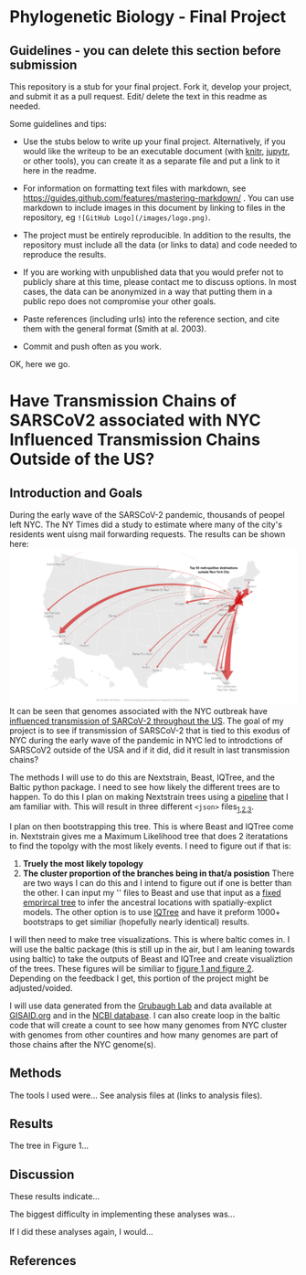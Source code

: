 # Phylogenetic Biology - Final Project

## Guidelines - you can delete this section before submission

This repository is a stub for your final project. Fork it, develop your project, and submit it as a pull request. Edit/ delete the text in this readme as needed.

Some guidelines and tips:

- Use the stubs below to write up your final project. Alternatively, if you would like the writeup to be an executable document (with [knitr](http://yihui.name/knitr/), [jupytr](http://jupyter.org/), or other tools), you can create it as a separate file and put a link to it here in the readme.

- For information on formatting text files with markdown, see https://guides.github.com/features/mastering-markdown/ . You can use markdown to include images in this document by linking to files in the repository, eg `![GitHub Logo](/images/logo.png)`.

- The project must be entirely reproducible. In addition to the results, the repository must include all the data (or links to data) and code needed to reproduce the results.

- If you are working with unpublished data that you would prefer not to publicly share at this time, please contact me to discuss options. In most cases, the data can be anonymized in a way that putting them in a public repo does not compromise your other goals.

- Paste references (including urls) into the reference section, and cite them with the general format (Smith at al. 2003).

- Commit and push often as you work.

OK, here we go.

# Have Transmission Chains of SARSCoV2 associated with NYC Influenced Transmission Chains Outside of the US? 

## Introduction and Goals

During the early wave of the SARSCoV-2 pandemic, thousands of peopel left NYC. The NY Times did a study to estimate where many of the city's residents went uisng mail forwarding requests. The results can be shown here:
![Map of Where NYC Residents Moved](https://github.com/colejensen/finalproject/blob/master/images/Capture.PNG)
It can be seen that genomes associated with the NYC outbreak have [influenced transmission of SARCoV-2 throughout the US](https://www.medrxiv.org/content/10.1101/2020.04.08.20056929v2). 
The goal of my project is to see if transmission of SARSCoV-2 that is tied to this exodus of NYC  during the early wave of the pandemic in NYC led to introdctions of SARSCoV2 outside of the USA and if it did, did it result in last transmission chains?

The methods I will use to do this are Nextstrain, Beast, IQTree, and the Baltic python package. I need to see how likely the different trees are to happen. To do this I plan on making Nextstrain trees using a [pipeline](https://github.com/colejensen/sarscov2) that I am familiar with. This will result in three different `<json>` files<sub>[1](https://github.com/colejensen/sarscov2/blob/master/auspice/sarscov2_inc1.json),[2](https://github.com/colejensen/sarscov2/blob/master/auspice/sarscov2_inc2.json),[3](https://github.com/colejensen/sarscov2/blob/master/auspice/sarscov2_inc3.json)</sub>. 
 
 I plan on then bootstrapping this tree. This is where Beast and IQTree come in. Nextstrain gives me a Maximum Likelihood tree that does 2 iteratations to find the topolgy with the most likely events. I need to figure out if that is: 
 1. **Truely the most likely topology**
 2. **The cluster proportion of the branches being in that/a posistion** 
There are two ways I can do this and I intend to figure out if one is better than the other. I can input my '<json>' files to Beast and use that input as a [fixed emprircal tree](https://www.biorxiv.org/content/10.1101/2020.05.05.078758v2.full) to infer the ancestral locations with spatially-explict models. The other option is to use [IQTree](http://www.iqtree.org/doc/Tutorial) and have it preform 1000+ bootstraps to get similiar (hopefully nearly identical) results. 
  
I will then need to make tree visualizations. This is where baltic comes in. I will use the baltic package (this is still up in the air, but I am leaning towards using baltic) to take the outputs of Beast and IQTree and create visualiztion of the trees. These figures will be similiar to [figure 1 and figure 2](https://www.nature.com/articles/nature22040). Depending on the feedback I get, this portion of the project might be adjusted/voided. 

I will use data generated from the [Grubaugh Lab](http://grubaughlab.com/) and data available at [GISAID.org](https://www.gisaid.org/) and in the [NCBI database](https://www.ncbi.nlm.nih.gov/labs/virus/vssi/#/virus?SeqType_s=Nucleotide&VirusLineage_ss=Wuhan%20seafood%20market%20pneumonia%20virus,%20taxid:2697049). I can also create loop in the baltic code that will create a count to see how many genomes from NYC cluster with genomes from other countires and how many genomes are part of those chains after the NYC genome(s). 

## Methods

The tools I used were... See analysis files at (links to analysis files).

## Results

The tree in Figure 1...

## Discussion

These results indicate...

The biggest difficulty in implementing these analyses was...

If I did these analyses again, I would...

## References

